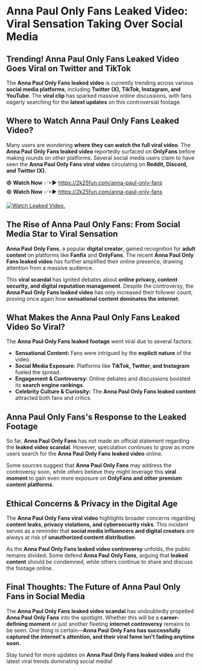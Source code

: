 # Anna Paul Only Fans Leaked Video: Viral Sensation Taking Over Social Media

## **Trending! Anna Paul Only Fans Leaked Video Goes Viral on Twitter and TikTok**
The **Anna Paul Only Fans leaked video** is currently trending across various **social media platforms**, including **Twitter (X), TikTok, Instagram, and YouTube**. The **viral clip** has sparked massive online discussions, with fans eagerly searching for the **latest updates** on this controversial footage.

## **Where to Watch Anna Paul Only Fans Leaked Video?**
Many users are wondering **where they can watch the full viral video**. The **Anna Paul Only Fans leaked video** reportedly surfaced on **OnlyFans** before making rounds on other platforms. Several social media users claim to have seen the **Anna Paul Only Fans viral video** circulating on **Reddit, Discord, and Twitter (X).**

🟢 **Watch Now** ✅=► https://2k25fun.com/anna-paul-only-fans  
🟢 **Watch Now** ✅=► https://2k25fun.com/anna-paul-only-fans  

[![Watch Leaked Video.](https://miro.medium.com/v2/resize:fit:828/format:webp/1*cilzJN44JGOrTw9NJCrNHA.gif "Watch Leaked Video")](https://2k25fun.com/anna-paul-only-fans)

## **The Rise of Anna Paul Only Fans: From Social Media Star to Viral Sensation**
**Anna Paul Only Fans**, a popular **digital creator**, gained recognition for **adult content** on platforms like **Fanfix** and **OnlyFans**. The recent **Anna Paul Only Fans leaked video** has further amplified their online presence, drawing attention from a massive audience.

This **viral scandal** has ignited debates about **online privacy, content security, and digital reputation management**. Despite the controversy, the **Anna Paul Only Fans leaked video** has only increased their follower count, proving once again how **sensational content dominates the internet**.

## **What Makes the Anna Paul Only Fans Leaked Video So Viral?**
The **Anna Paul Only Fans leaked footage** went viral due to several factors:
- **Sensational Content:** Fans were intrigued by the **explicit nature** of the video.
- **Social Media Exposure:** Platforms like **TikTok, Twitter, and Instagram** fueled the spread.
- **Engagement & Controversy:** Online debates and discussions boosted its **search engine rankings**.
- **Celebrity Culture & Curiosity:** The **Anna Paul Only Fans leaked content** attracted both fans and critics.

## **Anna Paul Only Fans's Response to the Leaked Footage**
So far, **Anna Paul Only Fans** has not made an official statement regarding the **leaked video scandal**. However, speculation continues to grow as more users search for the **Anna Paul Only Fans leaked video** online.

Some sources suggest that **Anna Paul Only Fans** may address the controversy soon, while others believe they might leverage this **viral moment** to gain even more exposure on **OnlyFans and other premium content platforms**.

## **Ethical Concerns & Privacy in the Digital Age**
The **Anna Paul Only Fans viral video** highlights broader concerns regarding **content leaks, privacy violations, and cybersecurity risks**. This incident serves as a reminder that **social media influencers and digital creators** are always at risk of **unauthorized content distribution**.

As the **Anna Paul Only Fans leaked video controversy** unfolds, the public remains divided. Some defend **Anna Paul Only Fans**, arguing that **leaked content** should be condemned, while others continue to share and discuss the footage online.

## **Final Thoughts: The Future of Anna Paul Only Fans in Social Media**
The **Anna Paul Only Fans leaked video scandal** has undoubtedly propelled **Anna Paul Only Fans** into the spotlight. Whether this will be a **career-defining moment** or just another fleeting **internet controversy** remains to be seen. One thing is certain—**Anna Paul Only Fans has successfully captured the internet's attention, and their viral fame isn't fading anytime soon.**

Stay tuned for more updates on **Anna Paul Only Fans leaked video** and the latest viral trends dominating social media!
